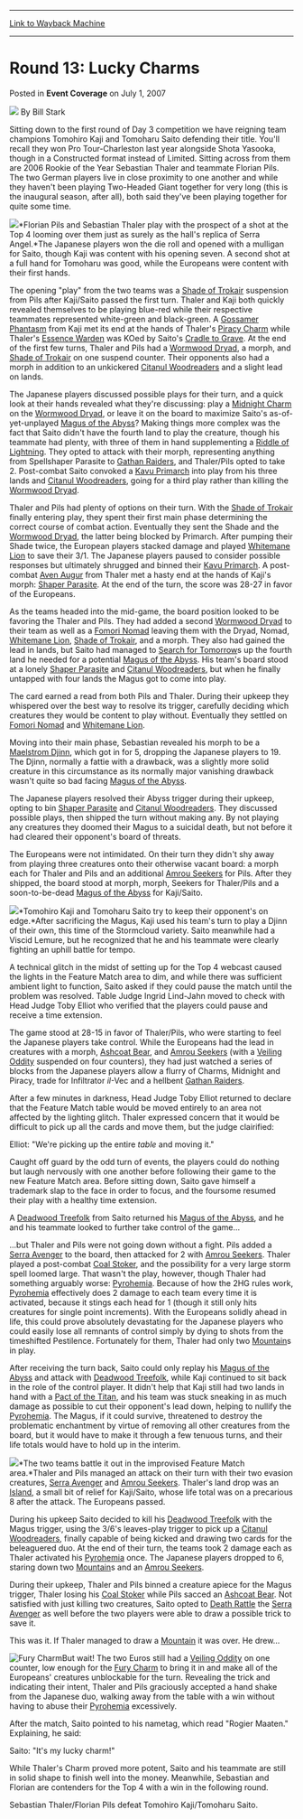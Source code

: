 
---
[Link to Wayback Machine](https://web.archive.org/web/20210502121824/https://magic.wizards.com/en/articles/archive/event-coverage/round-13-lucky-charms-2007-07-01)

[_metadata_:author]:- "Bill Stark"
[_metadata_:description]:- "Sitting down to the first round of Day 3 competition we have reigning team champions Tomohiro Kaji and Tomoharu Saito defending their title. You'll recall they won Pro Tour-Charleston last year alongside Shota Yasooka, though in a Constructed format instead of Limited. Sitting across from them are 2006 Rookie of the Year Sebastian Thaler and teammate Florian Pils."
[_metadata_:generator]:- "Drupal 7 (http://drupal.org)"
[_metadata_:node]:- "539676"
[_metadata_:publish_date]:- "2007-07-01"
[_metadata_:source]:- "div-main-content"
[_metadata_:title]:- "Round 13: Lucky Charms"
[_metadata_:wayback_capture_timestamp]:- "2021-05-02 12:18:24"
[_metadata_:wayback_raw_url]:- "https://web.archive.org/web/20210502121824id_/https://magic.wizards.com/en/articles/archive/event-coverage/round-13-lucky-charms-2007-07-01"
[_metadata_:wayback_url]:- "https://magic.wizards.com/en/articles/archive/event-coverage/round-13-lucky-charms-2007-07-01"
---


Round 13: Lucky Charms
======================



 Posted in **Event Coverage**
 on July 1, 2007 






![](https://media.magic.wizards.com/styles/auth_small/public/images/person/authorpic_BillStark.jpg)
By Bill Stark











Sitting down to the first round of Day 3 competition we have reigning team champions Tomohiro Kaji and Tomoharu Saito defending their title. You'll recall they won Pro Tour-Charleston last year alongside Shota Yasooka, though in a Constructed format instead of Limited. Sitting across from them are 2006 Rookie of the Year Sebastian Thaler and teammate Florian Pils. The two German players live in close proximity to one another and while they haven't been playing Two-Headed Giant together for very long (this is the inaugural season, after all), both said they've been playing together for quite some time.

![](https://media.magic.wizards.com/image_legacy_migration/sideboard/images/ptsdg07/R13_Pils_Thaler.jpg)*Florian Pils and Sebastian Thaler play with the prospect of a shot at the Top 4 looming over them just as surely as the hall's replica of Serra Angel.*The Japanese players won the die roll and opened with a mulligan for Saito, though Kaji was content with his opening seven. A second shot at a full hand for Tomoharu was good, while the Europeans were content with their first hands.

The opening "play" from the two teams was a [Shade of Trokair](http://gatherer.wizards.com/Pages/Card/Details.aspx?name=Shade+of+Trokair) suspension from Pils after Kaji/Saito passed the first turn. Thaler and Kaji both quickly revealed themselves to be playing blue-red while their respective teammates represented white-green and black-green. A [Gossamer Phantasm](http://gatherer.wizards.com/Pages/Card/Details.aspx?name=Gossamer+Phantasm) from Kaji met its end at the hands of Thaler's [Piracy Charm](http://gatherer.wizards.com/Pages/Card/Details.aspx?name=Piracy+Charm) while Thaler's [Essence Warden](http://gatherer.wizards.com/Pages/Card/Details.aspx?name=Essence+Warden) was KOed by Saito's [Cradle to Grave](http://gatherer.wizards.com/Pages/Card/Details.aspx?name=Cradle+to+Grave). At the end of the first few turns, Thaler and Pils had a [Wormwood Dryad](http://gatherer.wizards.com/Pages/Card/Details.aspx?name=Wormwood+Dryad), a morph, and [Shade of Trokair](http://gatherer.wizards.com/Pages/Card/Details.aspx?name=Shade+of+Trokair) on one suspend counter. Their opponents also had a morph in addition to an unkickered [Citanul Woodreaders](http://gatherer.wizards.com/Pages/Card/Details.aspx?name=Citanul+Woodreaders) and a slight lead on lands.

The Japanese players discussed possible plays for their turn, and a quick look at their hands revealed what they're discussing: play a [Midnight Charm](http://gatherer.wizards.com/Pages/Card/Details.aspx?name=Midnight+Charm) on the [Wormwood Dryad](http://gatherer.wizards.com/Pages/Card/Details.aspx?name=Wormwood+Dryad), or leave it on the board to maximize Saito's as-of-yet-unplayed [Magus of the Abyss](http://gatherer.wizards.com/Pages/Card/Details.aspx?name=Magus+of+the+Abyss)? Making things more complex was the fact that Saito didn't have the fourth land to play the creature, though his teammate had plenty, with three of them in hand supplementing a [Riddle of Lightning](http://gatherer.wizards.com/Pages/Card/Details.aspx?name=Riddle+of+Lightning). They opted to attack with their morph, representing anything from Spellshaper Parasite to [Gathan Raiders](http://gatherer.wizards.com/Pages/Card/Details.aspx?name=Gathan+Raiders), and Thaler/Pils opted to take 2. Post-combat Saito convoked a [Kavu Primarch](http://gatherer.wizards.com/Pages/Card/Details.aspx?name=Kavu+Primarch) into play from his three lands and [Citanul Woodreaders](http://gatherer.wizards.com/Pages/Card/Details.aspx?name=Citanul+Woodreaders), going for a third play rather than killing the [Wormwood Dryad](http://gatherer.wizards.com/Pages/Card/Details.aspx?name=Wormwood+Dryad).

Thaler and Pils had plenty of options on their turn. With the [Shade of Trokair](http://gatherer.wizards.com/Pages/Card/Details.aspx?name=Shade+of+Trokair) finally entering play, they spent their first main phase determining the correct course of combat action. Eventually they sent the Shade and the [Wormwood Dryad](http://gatherer.wizards.com/Pages/Card/Details.aspx?name=Wormwood+Dryad), the latter being blocked by Primarch. After pumping their Shade twice, the European players stacked damage and played [Whitemane Lion](http://gatherer.wizards.com/Pages/Card/Details.aspx?name=Whitemane+Lion) to save their 3/1. The Japanese players paused to consider possible responses but ultimately shrugged and binned their [Kavu Primarch](http://gatherer.wizards.com/Pages/Card/Details.aspx?name=Kavu+Primarch). A post-combat [Aven Augur](http://gatherer.wizards.com/Pages/Card/Details.aspx?name=Aven+Augur) from Thaler met a hasty end at the hands of Kaji's morph: [Shaper Parasite](http://gatherer.wizards.com/Pages/Card/Details.aspx?name=Shaper+Parasite). At the end of the turn, the score was 28-27 in favor of the Europeans.

As the teams headed into the mid-game, the board position looked to be favoring the Thaler and Pils. They had added a second [Wormwood Dryad](http://gatherer.wizards.com/Pages/Card/Details.aspx?name=Wormwood+Dryad) to their team as well as a [Fomori Nomad](http://gatherer.wizards.com/Pages/Card/Details.aspx?name=Fomori+Nomad) leaving them with the Dryad, Nomad, [Whitemane Lion](http://gatherer.wizards.com/Pages/Card/Details.aspx?name=Whitemane+Lion), [Shade of Trokair](http://gatherer.wizards.com/Pages/Card/Details.aspx?name=Shade+of+Trokair), and a morph. They also had gained the lead in lands, but Saito had managed to [Search for Tomorrow](http://gatherer.wizards.com/Pages/Card/Details.aspx?name=Search+for+Tomorrow)s up the fourth land he needed for a potential [Magus of the Abyss](http://gatherer.wizards.com/Pages/Card/Details.aspx?name=Magus+of+the+Abyss). His team's board stood at a lonely [Shaper Parasite](http://gatherer.wizards.com/Pages/Card/Details.aspx?name=Shaper+Parasite) and [Citanul Woodreaders](http://gatherer.wizards.com/Pages/Card/Details.aspx?name=Citanul+Woodreaders), but when he finally untapped with four lands the Magus got to come into play.

The card earned a read from both Pils and Thaler. During their upkeep they whispered over the best way to resolve its trigger, carefully deciding which creatures they would be content to play without. Eventually they settled on [Fomori Nomad](http://gatherer.wizards.com/Pages/Card/Details.aspx?name=Fomori+Nomad) and [Whitemane Lion](http://gatherer.wizards.com/Pages/Card/Details.aspx?name=Whitemane+Lion).

Moving into their main phase, Sebastian revealed his morph to be a [Maelstrom Djinn](http://gatherer.wizards.com/Pages/Card/Details.aspx?name=Maelstrom+Djinn), which got in for 5, dropping the Japanese players to 19. The Djinn, normally a fattie with a drawback, was a slightly more solid creature in this circumstance as its normally major vanishing drawback wasn't quite so bad facing [Magus of the Abyss](http://gatherer.wizards.com/Pages/Card/Details.aspx?name=Magus+of+the+Abyss).

The Japanese players resolved their Abyss trigger during their upkeep, opting to bin [Shaper Parasite](http://gatherer.wizards.com/Pages/Card/Details.aspx?name=Shaper+Parasite) and [Citanul Woodreaders](http://gatherer.wizards.com/Pages/Card/Details.aspx?name=Citanul+Woodreaders). They discussed possible plays, then shipped the turn without making any. By not playing any creatures they doomed their Magus to a suicidal death, but not before it had cleared their opponent's board of threats.

The Europeans were not intimidated. On their turn they didn't shy away from playing three creatures onto their otherwise vacant board: a morph each for Thaler and Pils and an additional [Amrou Seekers](http://gatherer.wizards.com/Pages/Card/Details.aspx?name=Amrou+Seekers) for Pils. After they shipped, the board stood at morph, morph, Seekers for Thaler/Pils and a soon-to-be-dead [Magus of the Abyss](http://gatherer.wizards.com/Pages/Card/Details.aspx?name=Magus+of+the+Abyss) for Kaji/Saito.

![](https://media.magic.wizards.com/image_legacy_migration/sideboard/images/ptsdg07/R13_Kaji_Saito.jpg)*Tomohiro Kaji and Tomoharu Saito try to keep their opponent's on edge.*After sacrificing the Magus, Kaji used his team's turn to play a Djinn of their own, this time of the Stormcloud variety. Saito meanwhile had a Viscid Lemure, but he recognized that he and his teammate were clearly fighting an uphill battle for tempo.

A technical glitch in the midst of setting up for the Top 4 webcast caused the lights in the Feature Match area to dim, and while there was sufficient ambient light to function, Saito asked if they could pause the match until the problem was resolved. Table Judge Ingrid Lind-Jahn moved to check with Head Judge Toby Elliot who verified that the players could pause and receive a time extension. 

The game stood at 28-15 in favor of Thaler/Pils, who were starting to feel the Japanese players take control. While the Europeans had the lead in creatures with a morph, [Ashcoat Bear](http://gatherer.wizards.com/Pages/Card/Details.aspx?name=Ashcoat+Bear), and [Amrou Seekers](http://gatherer.wizards.com/Pages/Card/Details.aspx?name=Amrou+Seekers) (with a [Veiling Oddity](http://gatherer.wizards.com/Pages/Card/Details.aspx?name=Veiling+Oddity) suspended on four counters), they had just watched a series of blocks from the Japanese players allow a flurry of Charms, Midnight and Piracy, trade for Infiltrator *il*-Vec and a hellbent [Gathan Raiders](http://gatherer.wizards.com/Pages/Card/Details.aspx?name=Gathan+Raiders).

After a few minutes in darkness, Head Judge Toby Elliot returned to declare that the Feature Match table would be moved entirely to an area not affected by the lighting glitch. Thaler expressed concern that it would be difficult to pick up all the cards and move them, but the judge clairified:

Elliot: "We're picking up the entire *table* and moving it."

Caught off guard by the odd turn of events, the players could do nothing but laugh nervously with one another before following their game to the new Feature Match area. Before sitting down, Saito gave himself a trademark slap to the face in order to focus, and the foursome resumed their play with a healthy time extension.

A [Deadwood Treefolk](http://gatherer.wizards.com/Pages/Card/Details.aspx?name=Deadwood+Treefolk) from Saito returned his [Magus of the Abyss](http://gatherer.wizards.com/Pages/Card/Details.aspx?name=Magus+of+the+Abyss), and he and his teammate looked to further take control of the game…

…but Thaler and Pils were not going down without a fight. Pils added a [Serra Avenger](http://gatherer.wizards.com/Pages/Card/Details.aspx?name=Serra+Avenger) to the board, then attacked for 2 with [Amrou Seekers](http://gatherer.wizards.com/Pages/Card/Details.aspx?name=Amrou+Seekers). Thaler played a post-combat [Coal Stoker](http://gatherer.wizards.com/Pages/Card/Details.aspx?name=Coal+Stoker), and the possibility for a very large storm spell loomed large. That wasn't the play, however, though Thaler had something arguably worse: [Pyrohemia](http://gatherer.wizards.com/Pages/Card/Details.aspx?name=Pyrohemia). Because of how the 2HG rules work, [Pyrohemia](http://gatherer.wizards.com/Pages/Card/Details.aspx?name=Pyrohemia) effectively does 2 damage to each team every time it is activated, because it stings each head for 1 (though it still only hits creatures for single point increments). With the Europeans solidly ahead in life, this could prove absolutely devastating for the Japanese players who could easily lose all remnants of control simply by dying to shots from the timeshifted Pestilence. Fortunately for them, Thaler had only two [Mountain](http://gatherer.wizards.com/Pages/Card/Details.aspx?name=Mountain)s in play.

After receiving the turn back, Saito could only replay his [Magus of the Abyss](http://gatherer.wizards.com/Pages/Card/Details.aspx?name=Magus+of+the+Abyss) and attack with [Deadwood Treefolk](http://gatherer.wizards.com/Pages/Card/Details.aspx?name=Deadwood+Treefolk), while Kaji continued to sit back in the role of the control player. It didn't help that Kaji still had two lands in hand with a [Pact of the Titan](http://gatherer.wizards.com/Pages/Card/Details.aspx?name=Pact+of+the+Titan), and his team was stuck sneaking in as much damage as possible to cut their opponent's lead down, helping to nullify the [Pyrohemia](http://gatherer.wizards.com/Pages/Card/Details.aspx?name=Pyrohemia). The Magus, if it could survive, threatened to destroy the problematic enchantment by virtue of removing all other creatures from the board, but it would have to make it through a few tenuous turns, and their life totals would have to hold up in the interim.

![](https://media.magic.wizards.com/image_legacy_migration/sideboard/images/ptsdg07/R13_Kaji_Pils_Saito_Thaler.jpg)*The two teams battle it out in the improvised Feature Match area.*Thaler and Pils managed an attack on their turn with their two evasion creatures, [Serra Avenger](http://gatherer.wizards.com/Pages/Card/Details.aspx?name=Serra+Avenger) and [Amrou Seekers](http://gatherer.wizards.com/Pages/Card/Details.aspx?name=Amrou+Seekers). Thaler's land drop was an [Island](http://gatherer.wizards.com/Pages/Card/Details.aspx?name=Island), a small bit of relief for Kaji/Saito, whose life total was on a precarious 8 after the attack. The Europeans passed.

During his upkeep Saito decided to kill his [Deadwood Treefolk](http://gatherer.wizards.com/Pages/Card/Details.aspx?name=Deadwood+Treefolk) with the Magus trigger, using the 3/6's leaves-play trigger to pick up a [Citanul Woodreaders](http://gatherer.wizards.com/Pages/Card/Details.aspx?name=Citanul+Woodreaders), finally capable of being kicked and drawing two cards for the beleaguered duo. At the end of their turn, the teams took 2 damage each as Thaler activated his [Pyrohemia](http://gatherer.wizards.com/Pages/Card/Details.aspx?name=Pyrohemia) once. The Japanese players dropped to 6, staring down two [Mountain](http://gatherer.wizards.com/Pages/Card/Details.aspx?name=Mountain)s and an [Amrou Seekers](http://gatherer.wizards.com/Pages/Card/Details.aspx?name=Amrou+Seekers).

During their upkeep, Thaler and Pils binned a creature apiece for the Magus trigger, Thaler losing his [Coal Stoker](http://gatherer.wizards.com/Pages/Card/Details.aspx?name=Coal+Stoker) while Pils sacced an [Ashcoat Bear](http://gatherer.wizards.com/Pages/Card/Details.aspx?name=Ashcoat+Bear). Not satisfied with just killing two creatures, Saito opted to [Death Rattle](http://gatherer.wizards.com/Pages/Card/Details.aspx?name=Death+Rattle) the [Serra Avenger](http://gatherer.wizards.com/Pages/Card/Details.aspx?name=Serra+Avenger) as well before the two players were able to draw a possible trick to save it.

This was it. If Thaler managed to draw a [Mountain](http://gatherer.wizards.com/Pages/Card/Details.aspx?name=Mountain) it was over. He drew…

![Fury Charm](http://gatherer.wizards.com/Handlers/Image.ashx?type=card&name=Fury+Charm)But wait! The two Euros still had a [Veiling Oddity](http://gatherer.wizards.com/Pages/Card/Details.aspx?name=Veiling+Oddity) on one counter, low enough for the [Fury Charm](http://gatherer.wizards.com/Pages/Card/Details.aspx?name=Fury+Charm) to bring it in and make all of the Europeans' creatures unblockable for the turn. Revealing the trick and indicating their intent, Thaler and Pils graciously accepted a hand shake from the Japanese duo, walking away from the table with a win without having to abuse their [Pyrohemia](http://gatherer.wizards.com/Pages/Card/Details.aspx?name=Pyrohemia) excessively.

After the match, Saito pointed to his nametag, which read "Rogier Maaten." Explaining, he said:

Saito: "It's my lucky charm!"

While Thaler's Charm proved more potent, Saito and his teammate are still in solid shape to finish well into the money. Meanwhile, Sebastian and Florian are contenders for the Top 4 with a win in the following round.

Sebastian Thaler/Florian Pils defeat Tomohiro Kaji/Tomoharu Saito.







